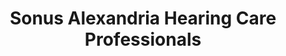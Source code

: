 ---
title: "Sonus Alexandria Hearing Care Professionals"
url: /alexandria/sonus-alexandria-hearing-care-professionals/
shop: Hörgeräte
---